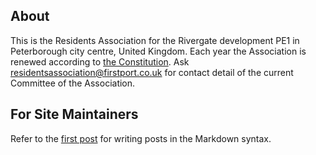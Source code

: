 ## About
This is the Residents Association for the Rivergate development PE1 in Peterborough city centre, United Kingdom. Each year the Association is renewed according to [the Constitution](https://rivergate-leaseholder-association.github.io/2025/04/05/The-Constitution.html). Ask [residentsassociation@firstport.co.uk](mailto:residentsassociation@firstport.co.uk) for contact detail of the current Committee of the Association.

## For Site Maintainers
Refer to the [first post](https://rivergate-leaseholder-association.github.io/jekyll/update/2025/03/16/write-posts.html) for writing posts in the Markdown syntax.
